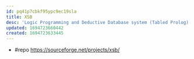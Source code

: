 ```yaml
---
id: pq41p7cbkf95ypc9ec19sla
title: XSB
desc: 'Logic Programming and Deductive Database system (Tabled Prolog)'
updated: 1694723660442
created: 1694723633445
---
```


- #repo https://sourceforge.net/projects/xsb/